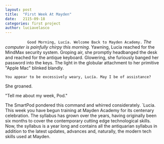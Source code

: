 ```yaml
---
layout: post
title:  "First Week At Mayden"
date:   2115-09-18
categories: first project
author: luciavelasco
---
```


`          Good Morning, Lucía. Welcome Back to Mayden Academy.` _The computer is painfully chirpy this morning._ Yawning, Lucia reached for the MindMax security system. Groping air, she promptly headbanged the desk and reached for the antique keyboard. Glowering, she furiously banged her password into the keys. The light in the globular attachment to her primitive "Apple Mac" blinked blandly.

`You appear to be excessively weary, Lucía. May I be of assistance?`

She groaned.

"Tell me about my week, Pod."

The SmartPod pondered this command and whirred considerately.
`Lucia. This week you have begun training at Mayden Academy for its centenary celebration. The syllabus has grown over the years, having originally been six months to cover the contemporary cutting edge technological skills. Now, the syllabus is a year long and contains all the antiquarian syllabus in addition to the latest updates, advances and, naturally, the modern tech skills used at Mayden.